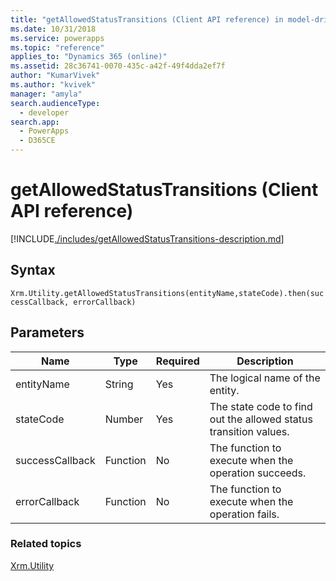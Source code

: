 ```yaml
---
title: "getAllowedStatusTransitions (Client API reference) in model-driven apps| MicrosoftDocs"
ms.date: 10/31/2018
ms.service: powerapps
ms.topic: "reference"
applies_to: "Dynamics 365 (online)"
ms.assetid: 28c36741-0070-435c-a42f-49f4dda2ef7f
author: "KumarVivek"
ms.author: "kvivek"
manager: "amyla"
search.audienceType: 
  - developer
search.app: 
  - PowerApps
  - D365CE
---
```


# getAllowedStatusTransitions (Client API reference)



[!INCLUDE[./includes/getAllowedStatusTransitions-description.md](./includes/getAllowedStatusTransitions-description.md)] 

## Syntax

`Xrm.Utility.getAllowedStatusTransitions(entityName,stateCode).then(successCallback, errorCallback)`

## Parameters

|Name |Type |Required |Description |
|---|---|---|---|
|entityName|String|Yes|The logical name of the entity.|
|stateCode|Number|Yes|The state code to find out the allowed status transition values.|
|successCallback|Function|No|The function to execute when the operation succeeds.|
|errorCallback|Function|No|The function to execute when the operation fails.|


### Related topics

[Xrm.Utility](../xrm-utility.md)



